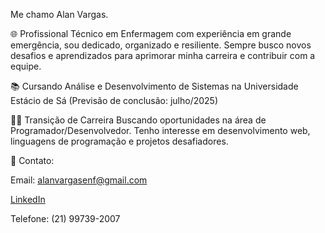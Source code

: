 Me chamo Alan Vargas.

🌐 Profissional Técnico em Enfermagem com experiência em grande emergência, sou dedicado, organizado e resiliente. Sempre busco novos desafios e aprendizados para aprimorar minha carreira e contribuir com a equipe.

📚 Cursando Análise e Desenvolvimento de Sistemas na Universidade Estácio de Sá (Previsão de conclusão: julho/2025)

👨‍💻 Transição de Carreira Buscando oportunidades na área de Programador/Desenvolvedor. Tenho interesse em desenvolvimento web, linguagens de programação e projetos desafiadores.

📧 Contato:

Email: alanvargasenf@gmail.com

[LinkedIn](https://www.linkedin.com/in/alanvargas04/)

Telefone: (21) 99739-2007
